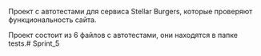 Проект с автотестами для сервиса Stellar Burgers, которые проверяют функциональность сайта.

Проект состоит из 6 файлов с автотестами, они находятся в папке tests.# Sprint_5
